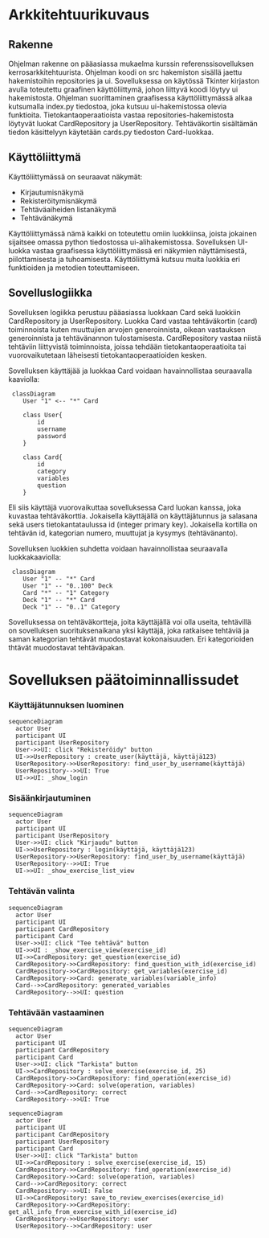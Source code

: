 # Arkkitehtuurikuvaus

## Rakenne

Ohjelman rakenne on pääasiassa mukaelma kurssin referenssisovelluksen kerrosarkkitehtuurista. Ohjelman koodi on src hakemiston sisällä jaettu hakemistoihin repositories ja ui. 
Sovelluksessa on käytössä Tkinter kirjaston avulla toteutettu graafinen käyttöliittymä, johon liittyvä koodi löytyy ui hakemistosta. Ohjelman suorittaminen graafisessa käyttöliittymässä alkaa kutsumalla index.py tiedostoa, joka kutsuu ui-hakemistossa olevia funktioita. Tietokantaoperaatioista vastaa repositories-hakemistosta löytyvät luokat CardRepository ja UserRepository. Tehtäväkortin sisältämän tiedon käsittelyyn käytetään cards.py tiedoston Card-luokkaa.

## Käyttöliittymä

Käyttöliittymässä on seuraavat näkymät:

- Kirjautumisnäkymä
- Rekisteröitymisnäkymä
- Tehtäväaiheiden listanäkymä
- Tehtävänäkymä

Käyttöliittymässä nämä kaikki on toteutettu omiin luokkiinsa, joista jokainen sijaitsee omassa python tiedostossa ui-alihakemistossa. Sovelluksen UI-luokka vastaa graafisessa käyttöliittymässä eri näkymien näyttämisestä, piilottamisesta ja tuhoamisesta. Käyttöliittymä kutsuu muita luokkia eri funktioiden ja metodien toteuttamiseen.

## Sovelluslogiikka

Sovelluksen logiikka perustuu pääasiassa luokkaan Card sekä luokkiin CardRepository ja UserRepository. Luokka Card vastaa tehtäväkortin (card) toiminnoista kuten muuttujien arvojen generoinnista, oikean vastauksen generoinnista ja tehtävänannon tulostamisesta. CardRepository vastaa niistä tehtäviin liittyvistä toiminnoista, joissa tehdään tietokantaoperaatioita tai vuorovaikutetaan läheisesti tietokantaoperaatioiden kesken. 

Sovelluksen käyttäjää ja luokkaa Card voidaan havainnollistaa seuraavalla kaaviolla:

```mermaid
 classDiagram
    User "1" <-- "*" Card

    class User{
        id
        username
        password
    }

    class Card{
        id
        category
        variables
        question
    }
```
Eli siis käyttäjä vuorovaikuttaa sovelluksessa Card luokan kanssa, joka kuvastaa tehtäväkorttia. Jokaisella käyttäjällä on käyttäjätunnus ja salasana sekä users tietokantataulussa id (integer primary key). Jokaisella kortilla on tehtävän id, kategorian numero, muuttujat ja kysymys (tehtävänanto). 

Sovelluksen luokkien suhdetta voidaan havainnollistaa seuraavalla luokkakaaviolla:

```mermaid
 classDiagram
    User "1" -- "*" Card
    User "1" -- "0..100" Deck
    Card "*" -- "1" Category
    Deck "1" -- "*" Card
    Deck "1" -- "0..1" Category 
```
Sovelluksessa on tehtäväkortteja, joita käyttäjällä voi olla useita, tehtävillä on sovelluksen suorituksenaikana yksi käyttäjä, joka ratkaisee tehtäviä ja saman kategorian tehtävät muodostavat kokonaisuuden. Eri kategorioiden thtävät muodostavat tehtäväpakan.
 
# Sovelluksen päätoiminnallissudet

### Käyttäjätunnuksen luominen

```mermaid
sequenceDiagram
  actor User
  participant UI
  participant UserRepository
  User->>UI: click "Rekisteröidy" button
  UI->>UserRepository : create_user(käyttäjä, käyttäjä123)
  UserRepository->>UserRepository: find_user_by_username(käyttäjä)
  UserRepository-->>UI: True
  UI->>UI: _show_login
```
### Sisäänkirjautuminen

```mermaid
sequenceDiagram
  actor User
  participant UI
  participant UserRepository
  User->>UI: click "Kirjaudu" button
  UI->>UserRepository : login(käyttäjä, käyttäjä123)
  UserRepository->>UserRepository: find_user_by_username(käyttäjä)
  UserRepository-->>UI: True
  UI->>UI: _show_exercise_list_view
```

### Tehtävän valinta

```mermaid
sequenceDiagram
  actor User
  participant UI
  participant CardRepository
  participant Card
  User->>UI: click "Tee tehtävä" button
  UI->>UI : _show_exercise_view(exercise_id)
  UI->>CardRepository: get_question(exercise_id)
  CardRepository->>CardRepository: find_question_with_id(exercise_id)
  CardRepository->>CardRepository: get_variables(exercise_id)
  CardRepository->>Card: generate_variables(variable_info)
  Card-->>CardRepository: generated_variables
  CardRepository-->>UI: question
``` 
### Tehtävään vastaaminen

```mermaid
sequenceDiagram
  actor User
  participant UI
  participant CardRepository
  participant Card
  User->>UI: click "Tarkista" button
  UI->>CardRepository : solve_exercise(exercise_id, 25)
  CardRepository->>CardRepository: find_operation(exercise_id)
  CardRepository->>Card: solve(operation, variables)
  Card-->>CardRepository: correct
  CardRepository-->>UI: True
``` 

```mermaid
sequenceDiagram
  actor User
  participant UI
  participant CardRepository
  participant UserRepository
  participant Card
  User->>UI: click "Tarkista" button
  UI->>CardRepository : solve_exercise(exercise_id, 15)
  CardRepository->>CardRepository: find_operation(exercise_id)
  CardRepository->>Card: solve(operation, variables)
  Card-->>CardRepository: correct
  CardRepository-->>UI: False
  UI->>CardRepository: save_to_review_exercises(exercise_id)
  CardRepository->>CardRepository: get_all_info_from_exercise_with_id(exercise_id)
  CardRepository->>UserRepository: user
  UserRepository-->>CardRepository: user
``` 